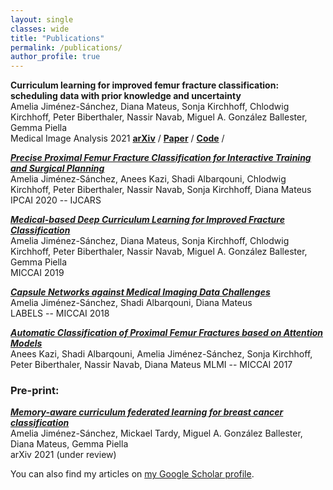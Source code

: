 ```yaml
---
layout: single
classes: wide
title: "Publications"
permalink: /publications/
author_profile: true
---
```


**Curriculum learning for improved femur fracture classification: scheduling data with prior knowledge and uncertainty**     
Amelia Jiménez-Sánchez, Diana Mateus, Sonja Kirchhoff, Chlodwig Kirchhoff, Peter Biberthaler, Nassir Navab, Miguel A. González Ballester, Gemma Piella  
Medical Image Analysis 2021
**[arXiv](https://arxiv.org/abs/2007.16102)** / **[Paper](https://www.sciencedirect.com/science/article/abs/pii/S1361841521003182)** / **[Code](https://github.com/ameliajimenez/curriculum-learning-prior-uncertainty)** / 

***[Precise Proximal Femur Fracture Classification for Interactive Training and Surgical Planning](https://link.springer.com/article/10.1007%2Fs11548-020-02150-x)***     
Amelia Jiménez-Sánchez, Anees Kazi, Shadi Albarqouni, Chlodwig Kirchhoff, Peter Biberthaler, Nassir Navab, Sonja Kirchhoff, Diana Mateus  
IPCAI 2020 -- IJCARS 

***[Medical-based Deep Curriculum Learning for Improved Fracture Classification](https://link.springer.com/chapter/10.1007/978-3-030-32226-7_77)***   
Amelia Jiménez-Sánchez, Diana Mateus, Sonja Kirchhoff, Chlodwig Kirchhoff, Peter Biberthaler, Nassir Navab, Miguel A. González Ballester, Gemma Piella  
MICCAI 2019

***[Capsule Networks against Medical Imaging Data Challenges](https://link.springer.com/chapter/10.1007/978-3-030-01364-6_17)***    
Amelia Jiménez-Sánchez, Shadi Albarqouni, Diana Mateus  
LABELS -- MICCAI 2018

***[Automatic Classification of Proximal Femur Fractures based on Attention Models](https://link.springer.com/chapter/10.1007/978-3-319-67389-9_9)***    
Anees Kazi, Shadi Albarqouni, Amelia Jiménez-Sánchez, Sonja Kirchhoff, Peter Biberthaler, Nassir Navab, Diana Mateus
MLMI -- MICCAI 2017

### Pre-print:
***[Memory-aware curriculum federated learning for breast cancer classification](https://arxiv.org/abs/2107.02504)***     
Amelia Jiménez-Sánchez, Mickael Tardy, Miguel A. González Ballester, Diana Mateus, Gemma Piella  
arXiv 2021 (under review)

You can also find my articles on <a href="https://scholar.google.com/citations?user=2xeIA9sAAAAJ&hl">my Google Scholar profile</a>.

